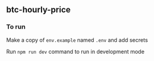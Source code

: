 ## btc-hourly-price

### To run

Make a copy of `env.example` named `.env` and add secrets

Run `npm run dev` command to run in development mode

